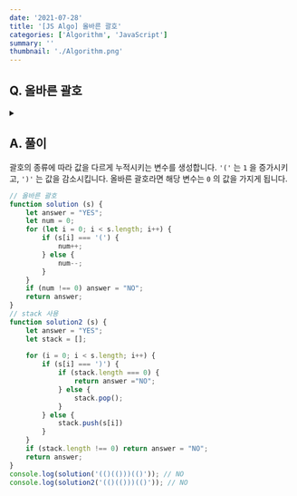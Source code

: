 ```yaml
---
date: '2021-07-28'
title: '[JS Algo] 올바른 괄호'
categories: ['Algorithm', 'JavaScript']
summary: ''
thumbnail: './Algorithm.png'
---
```


## Q. 올바른 괄호
<details>
<summary></summary>
<div markdown="1">       

괄호가 입력되면 올바른 괄호이면 “YES", 올바르지 않으면 ”NO"를 출력합니다.
(())() 은 올바른 괄호이며, (()()))은 올바른 괄호가 아닙니다.

</div>
</details>


## A. 풀이
괄호의 종류에 따라 값을 다르게 누적시키는 변수를 생성합니다.
`'('` 는 `1` 을 증가시키고, `')'` 는 값을 감소시킵니다. 
올바른 괄호라면 해당 변수는 `0` 의 값을 가지게 됩니다.

``` javascript
// 올바른 괄호
function solution (s) {
    let answer = "YES";
    let num = 0;
    for (let i = 0; i < s.length; i++) {
        if (s[i] === '(') {
            num++;
        } else {
            num--;
        }
    }
    if (num !== 0) answer = "NO";
    return answer;
}
// stack 사용
function solution2 (s) {
    let answer = "YES";
    let stack = [];
    
    for (i = 0; i < s.length; i++) {
        if (s[i] === ')') {
            if (stack.length === 0) {
                return answer ="NO";
            } else {
                stack.pop();
            }
        } else {
            stack.push(s[i])
        }
    }
    if (stack.length !== 0) return answer = "NO";
    return answer;
}
console.log(solution('(()(()))(()')); // NO
console.log(solution2('(()(()))(()')); // NO
```
